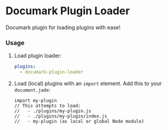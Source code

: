 # Documark Plugin Loader

Documark plugin for loading plugins with ease!

### Usage

1. Load plugin loader:

	```yaml
	plugins:
	  - documark-plugin-loader
	```

2. Load (local) plugins with an `import` element. Add this to your `document.jade`:

	```jade
	import my-plugin
	// This attempts to load:
	//   - ./plugins/my-plugin.js
	//   - ./plugins/my-plugin/index.js
	//   - my-plugin (as local or global Node module)
	```

	
